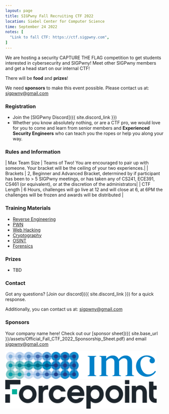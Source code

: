 ```yaml
---
layout: page
title: SIGPwny Fall Recruiting CTF 2022
location: Siebel Center for Computer Science
time: September 24 2022
notes: [
  "Link to fall CTF: https://ctf.sigpwny.com",
]
---
```


We are hosting a security CAPTURE THE FLAG competition to get students interested in cybersecurity and SIGPwny! Meet other SIGPwny members and get a head start on our internal CTF!

There will be **food** and **prizes**!

We need **sponsors** to make this event possible. Please contact us at: [sigpwny@gmail.com](mailto:sigpwny@gmail.com)


### Registration
* Join the [SIGPwny Discord]({{ site.discord_link }})
* Whether you know absolutely nothing, or are a CTF pro,
we would love for you to come and learn from senior members and **Experienced Security Engineers**
who can teach you the ropes or help you along your way.

### Rules and Information

| Max Team Size | Teams of Two! You are encouraged to pair up with someone. Your bracket will be the ceiling of your two experiences.|
| Brackets | 2, Beginner and Advanced Bracket, determined by if participant has been to > 5 SIGPwny meetings, or has taken any of CS241, ECE391, CS461 (or equivalent), or at the discretion of the administrators|
| CTF Length | 6 Hours, challenges will go live at 12 and will close at 6, at 6PM the challenges will be frozen and awards will be distributed |

### Training Materials

- [Reverse Engineering](https://sigpwny.com/presentation-content/FA2021/06-reversing-I.pdf)
- [PWN](https://sigpwny.com/presentation-content/FA2021/07-pwn-I.pdf)
- [Web Hacking](https://sigpwny.com/presentation-content/FA2021/02-web.pdf)
- [Cryptography](https://sigpwny.com/presentation-content/FA2021/04-crypto.pdf)
- [OSINT](https://sigpwny.github.io/presentation-content/FA2021/10-osint-I.pdf)
- [Forensics](https://sigpwny.github.io/presentation-content/FA2021/09-forensics.pdf)

### Prizes

- TBD

### Contact

Got any questions? [Join our discord]({{ site.discord_link }}) for a quick response.

Additionally, you can contact us at: [sigpwny@gmail.com](mailto:sigpwny@gmail.com)

### Sponsors

Your company name here! Check out our [sponsor sheet]({{ site.base_url }}/assets/Official_Fall_CTF_2022_Sponsorship_Sheet.pdf) and email [sigpwny@gmail.com](mailto:sigpwny@gmail.com)

<img src="/images/imc.png" style="width:480px">
<img src="/images/forcepoint.svg" style="width:480px">



